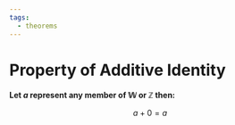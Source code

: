 ```yaml
---
tags:
  - theorems
---
```


# Property of Additive Identity

**Let $a$ represent any member of $\mathbb{W}$ or $\mathbb{Z}$ then:**

$$ a + 0 = a $$
